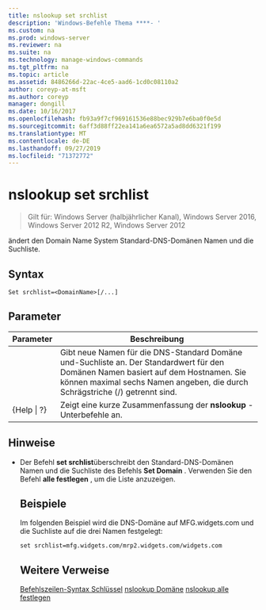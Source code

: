 ```yaml
---
title: nslookup set srchlist
description: 'Windows-Befehle Thema ****- '
ms.custom: na
ms.prod: windows-server
ms.reviewer: na
ms.suite: na
ms.technology: manage-windows-commands
ms.tgt_pltfrm: na
ms.topic: article
ms.assetid: 8486266d-22ac-4ce5-aad6-1cd0c08110a2
author: coreyp-at-msft
ms.author: coreyp
manager: dongill
ms.date: 10/16/2017
ms.openlocfilehash: fb93a9f7cf969161536e88bec929b7e6ba0f0e5d
ms.sourcegitcommit: 6aff3d88ff22ea141a6ea6572a5ad8dd6321f199
ms.translationtype: MT
ms.contentlocale: de-DE
ms.lasthandoff: 09/27/2019
ms.locfileid: "71372772"
---
```

# <a name="nslookup-set-srchlist"></a>nslookup set srchlist

>Gilt für: Windows Server (halbjährlicher Kanal), Windows Server 2016, Windows Server 2012 R2, Windows Server 2012

ändert den Domain Name System Standard-DNS-Domänen Namen und die Suchliste.

## <a name="syntax"></a>Syntax
```
Set srchlist=<DomainName>[/...]
```
## <a name="parameters"></a>Parameter

|    Parameter    |                                                                                        Beschreibung                                                                                        |
|-----------------|-------------------------------------------------------------------------------------------------------------------------------------------------------------------------------------------|
|  <DomainName>   | Gibt neue Namen für die DNS-Standard Domäne und-Suchliste an. Der Standardwert für den Domänen Namen basiert auf dem Hostnamen. Sie können maximal sechs Namen angeben, die durch Schrägstriche (/) getrennt sind. |
| {Help &#124; ?} |                                                                   Zeigt eine kurze Zusammenfassung der **nslookup** -Unterbefehle an.                                                                   |

## <a name="remarks"></a>Hinweise
- Der Befehl **set srchlist**überschreibt den Standard-DNS-Domänen Namen und die Suchliste des Befehls **Set Domain** . Verwenden Sie den Befehl **alle festlegen** , um die Liste anzuzeigen.
  ## <a name="BKMK_examples"></a>Beispiele
  Im folgenden Beispiel wird die DNS-Domäne auf MFG.widgets.com und die Suchliste auf die drei Namen festgelegt:
  ```
  set srchlist=mfg.widgets.com/mrp2.widgets.com/widgets.com
  ```
  ## <a name="additional-references"></a>Weitere Verweise
  [Befehlszeilen-Syntax Schlüssel](command-line-syntax-key.md)
  [nslookup Domäne](nslookup-set-domain.md)
  [nslookup alle festlegen](nslookup-set-all.md)
